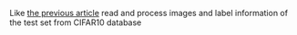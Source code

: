 ﻿Like [the previous article](https://thoughtworksinc.github.io/DeepLearning.scala/demo/MiniBatchGradientDescent.html) read and process images and label information of the test set from CIFAR10 database